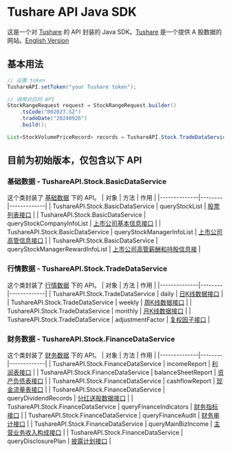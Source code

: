 # Tushare API Java SDK
这是一个对 [Tushare](https://tushare.pro/) 的 API 封装的 Java SDK。[Tushare](https://tushare.pro/) 是一个提供 A 股数据的网站。[English Version](./README_EN.md)

## 基本用法
```java
// 设置 token
TushareAPI.setToken("your Tushare token");

// 调用对应的 API
StockRangeRequest request = StockRangeRequest.builder()
    .tsCode("002027.SZ")
    .tradeDate("20240926")
    .build();

List<StockVolumePriceRecord> records = TushareAPI.Stock.TradeDataService.daily(request);
```

## 目前为初始版本，仅包含以下 API
### 基础数据 - TushareAPI.Stock.BasicDataService
这个类封装了 [基础数据](https://tushare.pro/document/2?doc_id=24) 下的 API。
| 对象 | 方法 | 作用 |
|--------------|--------|-------------|
| TushareAPI.Stock.BasicDataService | queryStockList | [股票列表接口](https://tushare.pro/document/2?doc_id=25) |
| TushareAPI.Stock.BasicDataService | queryStockCompanyInfoList | [上市公司基本信息接口](https://tushare.pro/document/2?doc_id=112) |
| TushareAPI.Stock.BasicDataService | queryStockManagerInfoList | [上市公司高管信息接口](https://tushare.pro/document/2?doc_id=193) |
| TushareAPI.Stock.BasicDataService | queryStockManagerRewardInfoList | [上市公司高管薪酬和持股信息接](https://tushare.pro/document/2?doc_id=194) |

### 行情数据 - TushareAPI.Stock.TradeDataService
这个类封装了 [行情数据](https://tushare.pro/document/2?doc_id=15) 下的 API。
| 对象 | 方法 | 作用 |
|--------------|--------|-------------|
| TushareAPI.Stock.TradeDataService | daily | [日K线数据接口](https://tushare.pro/document/2?doc_id=27) |
| TushareAPI.Stock.TradeDataService | weekly | [周K线数据接口](https://tushare.pro/document/2?doc_id=144) |
| TushareAPI.Stock.TradeDataService | monthly | [月K线数据接口](https://tushare.pro/document/2?doc_id=145) |
| TushareAPI.Stock.TradeDataService | adjustmentFactor | [复权因子接口](https://tushare.pro/document/2?doc_id=28) |

### 财务数据 - TushareAPI.Stock.FinanceDataService
这个类封装了 [财务数据](https://tushare.pro/document/2?doc_id=16) 下的 API。
| 对象 | 方法 | 作用 |
|--------------|--------|-------------|
| TushareAPI.Stock.FinanceDataService | incomeReport | [利润表接口](https://tushare.pro/document/2?doc_id=33) |
| TushareAPI.Stock.FinanceDataService | balanceSheetReport | [资产负债表接口](https://tushare.pro/document/2?doc_id=36) |
| TushareAPI.Stock.FinanceDataService | cashflowReport | [现金流量表接口](https://tushare.pro/document/2?doc_id=44) |
| TushareAPI.Stock.FinanceDataService | queryDividendRecords | [分红送股数据接口](https://tushare.pro/document/2?doc_id=103) |
| TushareAPI.Stock.FinanceDataService | queryFinanceIndicators | [财务指标接口](https://tushare.pro/document/2?doc_id=79) |
| TushareAPI.Stock.FinanceDataService | queryFinanceAudit | [财务审计接口](https://tushare.pro/document/2?doc_id=80) |
| TushareAPI.Stock.FinanceDataService | queryMainBizIncome | [主营业务收入构成接口](https://tushare.pro/document/2?doc_id=81) |
| TushareAPI.Stock.FinanceDataService | queryDisclosurePlan | [披露计划接口](https://tushare.pro/document/2?doc_id=162) |
